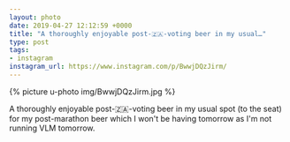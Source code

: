 ```yaml
---
layout: photo
date: 2019-04-27 12:12:59 +0000
title: "A thoroughly enjoyable post-🇿🇦-voting beer in my usual…"
type: post
tags:
- instagram
instagram_url: https://www.instagram.com/p/BwwjDQzJirm/
---
```


{% picture u-photo img/BwwjDQzJirm.jpg %}

A thoroughly enjoyable post-🇿🇦-voting beer in my usual spot (to the seat) for my post-marathon beer which I won't be having tomorrow as I'm not running VLM tomorrow.
